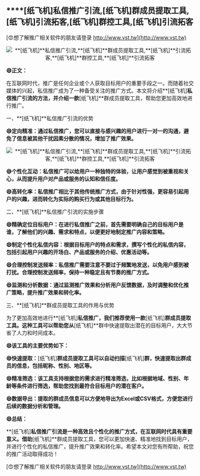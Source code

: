 ## ****[纸飞机]**私信推广引流,**[纸飞机]**群成员提取工具,**[纸飞机]**引流拓客,**[纸飞机]**群控工具,**[纸飞机]**引流拓客**

[😍想了解推广相关软件的朋友请登录 http://www.vst.tw](http://www.vst.tw)

 <center><img src="https://vst.tw/MP4/tuiguang/png/4.png" alt="**[纸飞机]**私信推广引流,**[纸飞机]**群成员提取工具,**[纸飞机]**引流拓客,**[纸飞机]**群控工具,**[纸飞机]**引流拓客"></center>

**😄正文：**

在互联网时代，推广是任何企业或个人获取目标用户的重要手段之一。而随着社交媒体的兴起，私信推广成为了一种备受关注的推广方式。本文将介绍**[纸飞机]**私信推广引流的方法，并介绍一款**[纸飞机]**群成员提取工具，帮助您更加高效地进行推广。

一、**[纸飞机]**私信推广引流的优势

**😄定向精准：通过私信推广，您可以直接与感兴趣的用户进行一对一的沟通，避免了信息被其他干扰因素分散的情况，增加了推广效果。**

 <center><img src="https://vst.tw/MP4/tuiguang/png/8.png" alt="**[纸飞机]**私信推广引流,**[纸飞机]**群成员提取工具,**[纸飞机]**引流拓客,**[纸飞机]**群控工具,**[纸飞机]**引流拓客"></center>

**😄个性化互动：私信推广可以给用户一种独特的体验，让用户感觉到被重视和关心，从而提升用户对产品或服务的认知和信任度。**

**😄高转化率：私信推广相比于其他传统推广方式，由于针对性强，更容易引起用户的兴趣，进而转化为实际的购买行为或其他目标行为。**

二、**[纸飞机]**私信推广引流的实施步骤

**😄精确定位目标用户：在进行私信推广之前，首先需要明确自己的目标用户是谁，了解他们的兴趣、需求和特点，以便更好地制定推广内容和策略。**

**😄制定个性化私信内容：根据目标用户的特点和需求，撰写个性化的私信内容，包括引起用户兴趣的开场白、产品或服务的介绍、优惠活动等。**

**😄合理控制发送频率：私信推广需要注意不要过于频繁地发送，以免用户感到被打扰。合理控制发送频率，保持一种稳定且有节奏的推广方式。**

**😄监测和分析数据：通过监测推广效果和分析用户反馈数据，及时调整和优化推广策略，提升推广效果和转化率。**

三、**[纸飞机]**群成员提取工具的作用与优势

为了更加高效地进行**[纸飞机]**私信推广，我们推荐使用一款**[纸飞机]**群成员提取工具。这种工具可以帮助您从**[纸飞机]**群中快速提取出潜在的目标用户，大大节省了人力和时间成本。

**😄该工具的主要优势如下：**

**😄快速提取：**[纸飞机]**群成员提取工具可以自动扫描**[纸飞机]**群，快速提取出群成员的信息，包括昵称、性别、地区等。**

**😄精准筛选：该工具支持根据您的需求进行精准筛选，比如根据地域、性别、年龄等条件进行筛选，帮助您找到最符合目标用户的潜在客户。**

**😄数据导出：提取的群成员信息可以方便地导出为Excel或CSV格式，方便您进行后续的数据分析和管理。**

**😄总结：**

**[纸飞机]**私信推广引流是一种高效且个性化的推广方式，在互联网时代具有重要意义。借助**[纸飞机]**群成员提取工具，您可以更加快速、精准地找到目标用户，并进行个性化的私信推广，提升推广效果和转化率。希望本文对您有所帮助，祝您的推广活动取得成功！

[😍想了解推广相关软件的朋友请登录 http://www.vst.tw](http://www.vst.tw)



